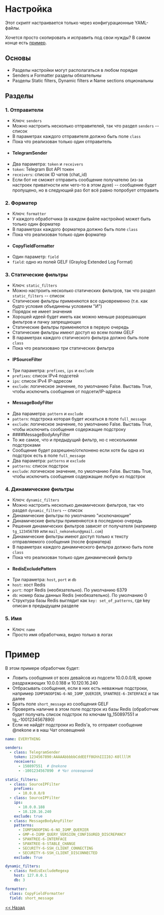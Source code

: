# Настройка

Этот скрипт настраивается только через конфигурационные YAML-файлы.

Хочется просто скопировать и исправить под свои нужды? В самом конце есть [пример](#Пример). 

## Основы

 - Разделы настройки могут располагаться в любом порядке
 - Senders и Formatter разделы обязательны
 - Разделы Static filters, Dynamic filters и Name sections опциональны


## Разделы

### 1. Отправители
 - Ключ: `senders`
 - Можно настроить несколько отправителей, так что раздел `senders` -- список
 - В параметрах каждого отправителя должно быть поле `class`
 - Пока что реализован только один отправитель
 - #### TelegramSender
 - Два параметра: `token` и `receivers`
 - `token`: Telegram Bot API токен
 - `receivers`: список ID чатов (chat_id)
 - Если бот не сможет отправить сообщение получателю (из-за настроек приватности или чего-то в этом духе) -- сообщение будет пропущено, но в следующий раз бот всё равно попробует отправить 

### 2. Форматер
 - Ключ: `formatter`
 - У каждого обработчика (в каждом файле настройки) может быть только один форматер
 - В параметрах каждого форматера должно быть поле `class`
 - Пока что реализован только один форматер
 - #### CopyFieldFormatter
 - Один параметр: `field`
 - `field`: одно из полей GELF (Graylog Extended Log Format)

### 3. Статические фильтры
 - Ключ: `static_filters`
 - Можно настроить несколько статических фильтров, так что раздел `static_filters` -- список
 - Статические фильтры применяются все одновременно (т.е. как будто условия объединены условием "И")
 - Порядок не имеет значения
 - Хорошей идеей будет иметь как можно меньше разрешающих фильтров и пачку запрещающих 
 - Статические фильтры применяются в первую очередь
 - Статические фильтры имеют доступ ко всем полям GELF
 - В параметрах каждого статического фильтра должно быть поле `class`
 - Пока что реализовано три статических фильтра
 - #### IPSourceFilter
 - Три параметра: `prefixes`, `ips` и `exclude`
 - `prefixes`: список IPv4 подсетей 
 - `ips`: список IPv4 IP-адресом
 - `exclude`: логическое значение, по умолчанию False. Выставь True, чтобы исключить сообщения от подсети/IP-адреса 
 - #### MessageBodyFilter
 - Два параметра: `pattern` и `exclude`
 - `pattern`: подстрока которая будет искаться в поле `full_message`
 - `exclude`: логическое значение, по умолчанию False. Выставь True, чтобы исключить сообщения содержащие подстроку
 - ####MessageBodyAnyFilter
 - То же самое, что и предыдущий фильтр, но с несколькими подстроками
 - Сообщение будет разрешено/отклонено если хотя бы одна из подстрок есть в поле `full_message`
 - Два параметра: `patterns` и `exclude`
 - `patterns`: список подстрок
 - `exclude`: логическое значение, по умолчанию False. Выставь True, чтобы исключить сообщения содержащие любую из подстрок

### 4. Динамические фильтры
 - Ключ: `dynamic_filters`
 - Можно настроить несколько динамических фильтров, так что раздел `dynamic_filters` -- список
 - Динамические фильтры по умолчанию "исключающие"
 - Динамические фильтры применяются в последнюю очередь
 - Решения динамических фильтров зависят от получателя (например `tg_123456789` или `mail_nekonekun@gmail.com`)
 - Динамические фильтры имеют доступ только к тексту отправляемого сообщения (после форматера)
 - В параметрах каждого динамического фильтра должно быть поле `class`
 - Пока что реализован только один динамический фильтр 
 - #### RedisExcludePattern
 - Три параметра: `host`, `port` и `db`
 - `host`: хост Redis 
 - `port`: порт Redis (необязательно). По умолчанию 6379
 - `db`: номер базы данных Redis (необязательно). По умолчанию 0
 - Структура базы Redis выглядит как  ```key: set_of_patterns```, где key описан в предыдущем разделе

### 5. Имя
 - Ключ: `name`
 - Просто имя обработчика, видно только в логах
# Пример
 В этом примере обработчик будет:
 - Ловить сообщения от всех девайсов из подсети 10.0.0.0/8, кроме раздражающих 10.0.0.188 и 10.120.16.240
 - Отбрасывать сообщения, если в них есть неважные подстроки, например `IGMPSNOOPING-6-NO_IGMP_QUERIER`, `SPANTREE-6-INTERFACE` и так далее  
 - Брать поле `short_message` из сообщения GELF
 - Проверять наличие в этом поле подстрок из базы Redis (обработчик будет получать список подстрок по ключам tg_150897551 и tg_-1001234567890)
 - Если не найдёт подстроки из Redis'а, то отправит сообщение @nekone и в наш Чат оповещений
```yaml
name: EVERYTHING

senders:
  - class: TelegramSender
    token: 1234567890:AAAAAbbbbbCddEEff0GhhIIII0J-K0llllM
    receivers:
      - 150897551  # @nekone
      - -1001234567890  # Чат оповещений

static_filters:
  - class: SourceIPFilter
    prefixes:
      - 10.0.0.0/8
  - class: SourceIPFilter
    ips:
      - 10.0.0.188
      - 10.120.16.240
    exclude: true
  - class: MessageBodyAnyFilter
    patterns:
      - IGMPSNOOPING-6-NO_IGMP_QUERIER
      - GMP-4-IGMP_QUERY_VERSION_CONFIGURED_DISCREPANCY
      - SPANTREE-6-INTERFACE
      - SPANTREE-6-STABLE_CHANGE
      - SECURITY-6-SSH_CLIENT_CONNECTING
      - SECURITY-6-SSH_CLIENT_DISCONNECTED
    exclude: True

dynamic_filters:
  - class: RedisExcludeRegexp
    host: 127.0.0.1
    db: 3

formatter:
  class: CopyFieldFormatter
  field: short_message
```
[<< Назад](README.md)